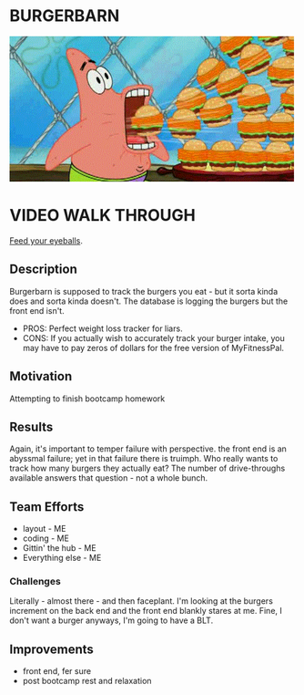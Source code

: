# BURGERBARN
![BURGERBARN](https://raw.githubusercontent.com/wattskimzey/burgerbarn/master/images/pburger.gif)

# VIDEO WALK THROUGH
[Feed your eyeballs](https://drive.google.com/file/d/1FcKW60ed7A71q1VBRqaGl3YeT6kUufaF/view).

## Description
Burgerbarn is supposed to track the burgers you eat - but it sorta kinda does and sorta kinda doesn't.  The database is logging the burgers but the front end isn't.  
* PROS: Perfect weight loss tracker for liars.
* CONS: If you actually wish to accurately track your burger intake, you may have to pay zeros of dollars for the free version of MyFitnessPal.  

## Motivation
Attempting to finish bootcamp homework

## Results
Again, it's important to temper failure with perspective.  the front end is an abyssmal failure; yet in that failure there is truimph.  Who really wants to track how many burgers they actually eat? The number of drive-throughs available answers that question - not a whole bunch.   

## Team Efforts
* layout - ME
* coding - ME
* Gittin' the hub - ME
* Everything else - ME

### Challenges
Literally - almost there - and then faceplant.  I'm looking at the burgers increment on the back end and the front end blankly stares at me.  Fine, I don't want a burger anyways, I'm going to have a BLT. 

## Improvements
* front end, fer sure
* post bootcamp rest and relaxation

